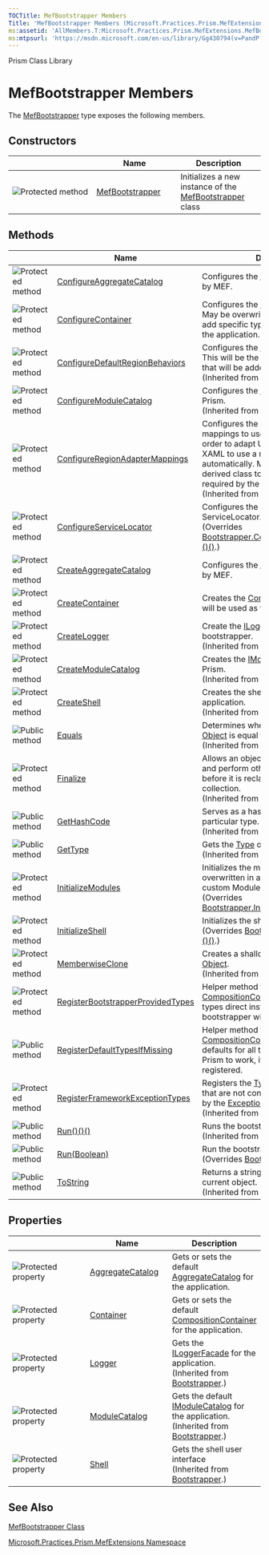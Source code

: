 ```yaml
---
TOCTitle: MefBootstrapper Members
Title: 'MefBootstrapper Members (Microsoft.Practices.Prism.MefExtensions)'
ms:assetid: 'AllMembers.T:Microsoft.Practices.Prism.MefExtensions.MefBootstrapper'
ms:mtpsurl: 'https://msdn.microsoft.com/en-us/library/Gg430794(v=PandP.50)'
---
```


Prism Class Library

MefBootstrapper Members
=======================

The [MefBootstrapper](https://msdn.microsoft.com/t:microsoft.practices.prism.mefextensions.mefbootstrapper) type exposes the following members.

Constructors
------------

<span id="constructorTableToggle"></span>
<table>
<colgroup>
<col width="33%" />
<col width="33%" />
<col width="33%" />
</colgroup>
<thead>
<tr class="header">
<th> </th>
<th>Name</th>
<th>Description</th>
</tr>
</thead>
<tbody>
<tr class="odd">
<td><img src="https://msdn.microsoft.com/en-us/Gg430794.protmethod(en-us,PandP.50).gif" title="Protected method" /></td>
<td><a href="https://msdn.microsoft.com/m:microsoft.practices.prism.mefextensions.mefbootstrapper.">MefBootstrapper</a></td>
<td><div class="summary">
Initializes a new instance of the <a href="https://msdn.microsoft.com/t:microsoft.practices.prism.mefextensions.mefbootstrapper">MefBootstrapper</a> class
</div></td>
</tr>
</tbody>
</table>

Methods
-------

<span id="methodTableToggle"></span>
<table>
<colgroup>
<col width="33%" />
<col width="33%" />
<col width="33%" />
</colgroup>
<thead>
<tr class="header">
<th> </th>
<th>Name</th>
<th>Description</th>
</tr>
</thead>
<tbody>
<tr class="odd">
<td><img src="https://msdn.microsoft.com/en-us/Gg430794.protmethod(en-us,PandP.50).gif" title="Protected method" /></td>
<td><a href="https://msdn.microsoft.com/m:microsoft.practices.prism.mefextensions.mefbootstrapper.configureaggregatecatalog">ConfigureAggregateCatalog</a></td>
<td><div class="summary">
Configures the <a href="https://msdn.microsoft.com/p:microsoft.practices.prism.mefextensions.mefbootstrapper.aggregatecatalog">AggregateCatalog</a> used by MEF.
</div></td>
</tr>
<tr class="even">
<td><img src="https://msdn.microsoft.com/en-us/Gg430794.protmethod(en-us,PandP.50).gif" title="Protected method" /></td>
<td><a href="https://msdn.microsoft.com/m:microsoft.practices.prism.mefextensions.mefbootstrapper.configurecontainer">ConfigureContainer</a></td>
<td><div class="summary">
Configures the <a href="http://msdn.microsoft.com/en-us/library/dd833553">CompositionContainer</a>. May be overwritten in a derived class to add specific type mappings required by the application.
</div></td>
</tr>
<tr class="odd">
<td><img src="https://msdn.microsoft.com/en-us/Gg430794.protmethod(en-us,PandP.50).gif" title="Protected method" /></td>
<td><a href="https://msdn.microsoft.com/m:microsoft.practices.prism.bootstrapper.configuredefaultregionbehaviors">ConfigureDefaultRegionBehaviors</a></td>
<td><div class="summary">
Configures the <a href="https://msdn.microsoft.com/t:microsoft.practices.prism.regions.iregionbehaviorfactory">IRegionBehaviorFactory</a>. This will be the list of default behaviors that will be added to a region.
</div>
(Inherited from <a href="https://msdn.microsoft.com/t:microsoft.practices.prism.bootstrapper">Bootstrapper</a>.)</td>
</tr>
<tr class="even">
<td><img src="https://msdn.microsoft.com/en-us/Gg430794.protmethod(en-us,PandP.50).gif" title="Protected method" /></td>
<td><a href="https://msdn.microsoft.com/m:microsoft.practices.prism.bootstrapper.configuremodulecatalog">ConfigureModuleCatalog</a></td>
<td><div class="summary">
Configures the <a href="https://msdn.microsoft.com/t:microsoft.practices.prism.modularity.imodulecatalog">IModuleCatalog</a> used by Prism.
</div>
(Inherited from <a href="https://msdn.microsoft.com/t:microsoft.practices.prism.bootstrapper">Bootstrapper</a>.)</td>
</tr>
<tr class="odd">
<td><img src="https://msdn.microsoft.com/en-us/Gg430794.protmethod(en-us,PandP.50).gif" title="Protected method" /></td>
<td><a href="https://msdn.microsoft.com/m:microsoft.practices.prism.bootstrapper.configureregionadaptermappings">ConfigureRegionAdapterMappings</a></td>
<td><div class="summary">
Configures the default region adapter mappings to use in the application, in order to adapt UI controls defined in XAML to use a region and register it automatically. May be overwritten in a derived class to add specific mappings required by the application.
</div>
(Inherited from <a href="https://msdn.microsoft.com/t:microsoft.practices.prism.bootstrapper">Bootstrapper</a>.)</td>
</tr>
<tr class="even">
<td><img src="https://msdn.microsoft.com/en-us/Gg430794.protmethod(en-us,PandP.50).gif" title="Protected method" /></td>
<td><a href="https://msdn.microsoft.com/m:microsoft.practices.prism.mefextensions.mefbootstrapper.configureservicelocator">ConfigureServiceLocator</a></td>
<td><div class="summary">
Configures the LocatorProvider for the ServiceLocator.
</div>
(Overrides <a href="https://msdn.microsoft.com/m:microsoft.practices.prism.bootstrapper.configureservicelocator">Bootstrapper.ConfigureServiceLocator()()()</a>.)</td>
</tr>
<tr class="odd">
<td><img src="https://msdn.microsoft.com/en-us/Gg430794.protmethod(en-us,PandP.50).gif" title="Protected method" /></td>
<td><a href="https://msdn.microsoft.com/m:microsoft.practices.prism.mefextensions.mefbootstrapper.createaggregatecatalog">CreateAggregateCatalog</a></td>
<td><div class="summary">
Configures the <a href="https://msdn.microsoft.com/p:microsoft.practices.prism.mefextensions.mefbootstrapper.aggregatecatalog">AggregateCatalog</a> used by MEF.
</div></td>
</tr>
<tr class="even">
<td><img src="https://msdn.microsoft.com/en-us/Gg430794.protmethod(en-us,PandP.50).gif" title="Protected method" /></td>
<td><a href="https://msdn.microsoft.com/m:microsoft.practices.prism.mefextensions.mefbootstrapper.createcontainer">CreateContainer</a></td>
<td><div class="summary">
Creates the <a href="http://msdn.microsoft.com/en-us/library/dd833553">CompositionContainer</a> that will be used as the default container.
</div></td>
</tr>
<tr class="odd">
<td><img src="https://msdn.microsoft.com/en-us/Gg430794.protmethod(en-us,PandP.50).gif" title="Protected method" /></td>
<td><a href="https://msdn.microsoft.com/m:microsoft.practices.prism.bootstrapper.createlogger">CreateLogger</a></td>
<td><div class="summary">
Create the <a href="https://msdn.microsoft.com/t:microsoft.practices.prism.logging.iloggerfacade">ILoggerFacade</a> used by the bootstrapper.
</div>
(Inherited from <a href="https://msdn.microsoft.com/t:microsoft.practices.prism.bootstrapper">Bootstrapper</a>.)</td>
</tr>
<tr class="even">
<td><img src="https://msdn.microsoft.com/en-us/Gg430794.protmethod(en-us,PandP.50).gif" title="Protected method" /></td>
<td><a href="https://msdn.microsoft.com/m:microsoft.practices.prism.bootstrapper.createmodulecatalog">CreateModuleCatalog</a></td>
<td><div class="summary">
Creates the <a href="https://msdn.microsoft.com/t:microsoft.practices.prism.modularity.imodulecatalog">IModuleCatalog</a> used by Prism.
</div>
(Inherited from <a href="https://msdn.microsoft.com/t:microsoft.practices.prism.bootstrapper">Bootstrapper</a>.)</td>
</tr>
<tr class="odd">
<td><img src="https://msdn.microsoft.com/en-us/Gg430794.protmethod(en-us,PandP.50).gif" title="Protected method" /></td>
<td><a href="https://msdn.microsoft.com/m:microsoft.practices.prism.bootstrapper.createshell">CreateShell</a></td>
<td><div class="summary">
Creates the shell or main window of the application.
</div>
(Inherited from <a href="https://msdn.microsoft.com/t:microsoft.practices.prism.bootstrapper">Bootstrapper</a>.)</td>
</tr>
<tr class="even">
<td><img src="https://msdn.microsoft.com/en-us/Gg430794.pubmethod(en-us,PandP.50).gif" title="Public method" /></td>
<td><a href="http://msdn.microsoft.com/en-us/library/bsc2ak47">Equals</a></td>
<td><div class="summary">
Determines whether the specified <a href="http://msdn.microsoft.com/en-us/library/e5kfa45b">Object</a> is equal to the current <a href="http://msdn.microsoft.com/en-us/library/e5kfa45b">Object</a>.
</div>
(Inherited from <a href="http://msdn.microsoft.com/en-us/library/e5kfa45b">Object</a>.)</td>
</tr>
<tr class="odd">
<td><img src="https://msdn.microsoft.com/en-us/Gg430794.protmethod(en-us,PandP.50).gif" title="Protected method" /></td>
<td><a href="http://msdn.microsoft.com/en-us/library/4k87zsw7">Finalize</a></td>
<td><div class="summary">
Allows an object to try to free resources and perform other cleanup operations before it is reclaimed by garbage collection.
</div>
(Inherited from <a href="http://msdn.microsoft.com/en-us/library/e5kfa45b">Object</a>.)</td>
</tr>
<tr class="even">
<td><img src="https://msdn.microsoft.com/en-us/Gg430794.pubmethod(en-us,PandP.50).gif" title="Public method" /></td>
<td><a href="http://msdn.microsoft.com/en-us/library/zdee4b3y">GetHashCode</a></td>
<td><div class="summary">
Serves as a hash function for a particular type.
</div>
(Inherited from <a href="http://msdn.microsoft.com/en-us/library/e5kfa45b">Object</a>.)</td>
</tr>
<tr class="odd">
<td><img src="https://msdn.microsoft.com/en-us/Gg430794.pubmethod(en-us,PandP.50).gif" title="Public method" /></td>
<td><a href="http://msdn.microsoft.com/en-us/library/dfwy45w9">GetType</a></td>
<td><div class="summary">
Gets the <a href="http://msdn.microsoft.com/en-us/library/42892f65">Type</a> of the current instance.
</div>
(Inherited from <a href="http://msdn.microsoft.com/en-us/library/e5kfa45b">Object</a>.)</td>
</tr>
<tr class="even">
<td><img src="https://msdn.microsoft.com/en-us/Gg430794.protmethod(en-us,PandP.50).gif" title="Protected method" /></td>
<td><a href="https://msdn.microsoft.com/m:microsoft.practices.prism.mefextensions.mefbootstrapper.initializemodules">InitializeModules</a></td>
<td><div class="summary">
Initializes the modules. May be overwritten in a derived class to use a custom Modules Catalog
</div>
(Overrides <a href="https://msdn.microsoft.com/m:microsoft.practices.prism.bootstrapper.initializemodules">Bootstrapper.InitializeModules()()()</a>.)</td>
</tr>
<tr class="odd">
<td><img src="https://msdn.microsoft.com/en-us/Gg430794.protmethod(en-us,PandP.50).gif" title="Protected method" /></td>
<td><a href="https://msdn.microsoft.com/m:microsoft.practices.prism.mefextensions.mefbootstrapper.initializeshell">InitializeShell</a></td>
<td><div class="summary">
Initializes the shell.
</div>
(Overrides <a href="https://msdn.microsoft.com/m:microsoft.practices.prism.bootstrapper.initializeshell">Bootstrapper.InitializeShell()()()</a>.)</td>
</tr>
<tr class="even">
<td><img src="https://msdn.microsoft.com/en-us/Gg430794.protmethod(en-us,PandP.50).gif" title="Protected method" /></td>
<td><a href="http://msdn.microsoft.com/en-us/library/57ctke0a">MemberwiseClone</a></td>
<td><div class="summary">
Creates a shallow copy of the current <a href="http://msdn.microsoft.com/en-us/library/e5kfa45b">Object</a>.
</div>
(Inherited from <a href="http://msdn.microsoft.com/en-us/library/e5kfa45b">Object</a>.)</td>
</tr>
<tr class="odd">
<td><img src="https://msdn.microsoft.com/en-us/Gg430794.protmethod(en-us,PandP.50).gif" title="Protected method" /></td>
<td><a href="https://msdn.microsoft.com/m:microsoft.practices.prism.mefextensions.mefbootstrapper.registerbootstrapperprovidedtypes">RegisterBootstrapperProvidedTypes</a></td>
<td><div class="summary">
Helper method for configuring the <a href="http://msdn.microsoft.com/en-us/library/dd833553">CompositionContainer</a>. Registers all the types direct instantiated by the bootstrapper with the container.
</div></td>
</tr>
<tr class="even">
<td><img src="https://msdn.microsoft.com/en-us/Gg430794.pubmethod(en-us,PandP.50).gif" title="Public method" /></td>
<td><a href="https://msdn.microsoft.com/m:microsoft.practices.prism.mefextensions.mefbootstrapper.registerdefaulttypesifmissing">RegisterDefaultTypesIfMissing</a></td>
<td><div class="summary">
Helper method for configuring the <a href="http://msdn.microsoft.com/en-us/library/dd833553">CompositionContainer</a>. Registers defaults for all the types necessary for Prism to work, if they are not already registered.
</div></td>
</tr>
<tr class="odd">
<td><img src="https://msdn.microsoft.com/en-us/Gg430794.protmethod(en-us,PandP.50).gif" title="Protected method" /></td>
<td><a href="https://msdn.microsoft.com/m:microsoft.practices.prism.bootstrapper.registerframeworkexceptiontypes">RegisterFrameworkExceptionTypes</a></td>
<td><div class="summary">
Registers the <a href="http://msdn.microsoft.com/en-us/library/42892f65">Type</a>s of the Exceptions that are not considered root exceptions by the <a href="https://msdn.microsoft.com/t:microsoft.practices.prism.exceptionextensions">ExceptionExtensions</a>.
</div>
(Inherited from <a href="https://msdn.microsoft.com/t:microsoft.practices.prism.bootstrapper">Bootstrapper</a>.)</td>
</tr>
<tr class="even">
<td><img src="https://msdn.microsoft.com/en-us/Gg430794.pubmethod(en-us,PandP.50).gif" title="Public method" /></td>
<td><a href="https://msdn.microsoft.com/m:microsoft.practices.prism.bootstrapper.run">Run()()()</a></td>
<td><div class="summary">
Runs the bootstrapper process.
</div>
(Inherited from <a href="https://msdn.microsoft.com/t:microsoft.practices.prism.bootstrapper">Bootstrapper</a>.)</td>
</tr>
<tr class="odd">
<td><img src="https://msdn.microsoft.com/en-us/Gg430794.pubmethod(en-us,PandP.50).gif" title="Public method" /></td>
<td><a href="https://msdn.microsoft.com/m:microsoft.practices.prism.mefextensions.mefbootstrapper.run(system.boolean)">Run(Boolean)</a></td>
<td><div class="summary">
Run the bootstrapper process.
</div>
(Overrides <a href="https://msdn.microsoft.com/m:microsoft.practices.prism.bootstrapper.run(system.boolean)">Bootstrapper.Run(Boolean)</a>.)</td>
</tr>
<tr class="even">
<td><img src="https://msdn.microsoft.com/en-us/Gg430794.pubmethod(en-us,PandP.50).gif" title="Public method" /></td>
<td><a href="http://msdn.microsoft.com/en-us/library/7bxwbwt2">ToString</a></td>
<td><div class="summary">
Returns a string that represents the current object.
</div>
(Inherited from <a href="http://msdn.microsoft.com/en-us/library/e5kfa45b">Object</a>.)</td>
</tr>
</tbody>
</table>

Properties
----------

<span id="propertyTableToggle"></span>
<table>
<colgroup>
<col width="33%" />
<col width="33%" />
<col width="33%" />
</colgroup>
<thead>
<tr class="header">
<th> </th>
<th>Name</th>
<th>Description</th>
</tr>
</thead>
<tbody>
<tr class="odd">
<td><img src="https://msdn.microsoft.com/en-us/Gg430794.protproperty(en-us,PandP.50).gif" title="Protected property" /></td>
<td><a href="https://msdn.microsoft.com/p:microsoft.practices.prism.mefextensions.mefbootstrapper.aggregatecatalog">AggregateCatalog</a></td>
<td><div class="summary">
Gets or sets the default <a href="https://msdn.microsoft.com/p:microsoft.practices.prism.mefextensions.mefbootstrapper.aggregatecatalog">AggregateCatalog</a> for the application.
</div></td>
</tr>
<tr class="even">
<td><img src="https://msdn.microsoft.com/en-us/Gg430794.protproperty(en-us,PandP.50).gif" title="Protected property" /></td>
<td><a href="https://msdn.microsoft.com/p:microsoft.practices.prism.mefextensions.mefbootstrapper.container">Container</a></td>
<td><div class="summary">
Gets or sets the default <a href="http://msdn.microsoft.com/en-us/library/dd833553">CompositionContainer</a> for the application.
</div></td>
</tr>
<tr class="odd">
<td><img src="https://msdn.microsoft.com/en-us/Gg430794.protproperty(en-us,PandP.50).gif" title="Protected property" /></td>
<td><a href="https://msdn.microsoft.com/p:microsoft.practices.prism.bootstrapper.logger">Logger</a></td>
<td><div class="summary">
Gets the <a href="https://msdn.microsoft.com/t:microsoft.practices.prism.logging.iloggerfacade">ILoggerFacade</a> for the application.
</div>
(Inherited from <a href="https://msdn.microsoft.com/t:microsoft.practices.prism.bootstrapper">Bootstrapper</a>.)</td>
</tr>
<tr class="even">
<td><img src="https://msdn.microsoft.com/en-us/Gg430794.protproperty(en-us,PandP.50).gif" title="Protected property" /></td>
<td><a href="https://msdn.microsoft.com/p:microsoft.practices.prism.bootstrapper.modulecatalog">ModuleCatalog</a></td>
<td><div class="summary">
Gets the default <a href="https://msdn.microsoft.com/t:microsoft.practices.prism.modularity.imodulecatalog">IModuleCatalog</a> for the application.
</div>
(Inherited from <a href="https://msdn.microsoft.com/t:microsoft.practices.prism.bootstrapper">Bootstrapper</a>.)</td>
</tr>
<tr class="odd">
<td><img src="https://msdn.microsoft.com/en-us/Gg430794.protproperty(en-us,PandP.50).gif" title="Protected property" /></td>
<td><a href="https://msdn.microsoft.com/p:microsoft.practices.prism.bootstrapper.shell">Shell</a></td>
<td><div class="summary">
Gets the shell user interface
</div>
(Inherited from <a href="https://msdn.microsoft.com/t:microsoft.practices.prism.bootstrapper">Bootstrapper</a>.)</td>
</tr>
</tbody>
</table>

See Also
--------


[MefBootstrapper Class](https://msdn.microsoft.com/t:microsoft.practices.prism.mefextensions.mefbootstrapper)

[Microsoft.Practices.Prism.MefExtensions Namespace](https://msdn.microsoft.com/n:microsoft.practices.prism.mefextensions)
